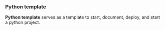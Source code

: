 ### Python template

**Python template** serves as a template to start, document, deploy, and start a python project.
